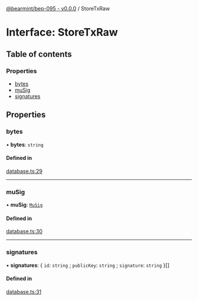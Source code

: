 [@bearmint/bep-095 - v0.0.0](../README.md) / StoreTxRaw

# Interface: StoreTxRaw

## Table of contents

### Properties

- [bytes](StoreTxRaw.md#bytes)
- [muSig](StoreTxRaw.md#musig)
- [signatures](StoreTxRaw.md#signatures)

## Properties

### bytes

• **bytes**: `string`

#### Defined in

[database.ts:29](https://github.com/bearmint/bearmint/blob/main/packages/bep-095/source/database.ts#L29)

___

### muSig

• **muSig**: [`MuSig`](MuSig.md)

#### Defined in

[database.ts:30](https://github.com/bearmint/bearmint/blob/main/packages/bep-095/source/database.ts#L30)

___

### signatures

• **signatures**: { `id`: `string` ; `publicKey`: `string` ; `signature`: `string`  }[]

#### Defined in

[database.ts:31](https://github.com/bearmint/bearmint/blob/main/packages/bep-095/source/database.ts#L31)
